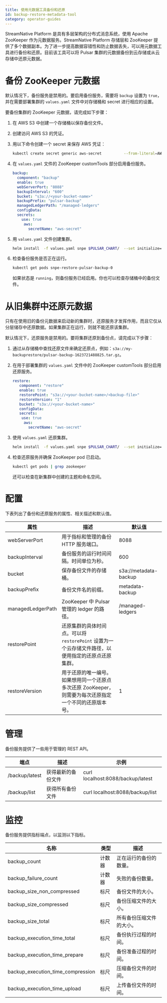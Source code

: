 ```yaml
---
title: 使用元数据工具备份和还原
id: backup-restore-metadata-tool
category: operator-guides
---
```


StreamNative Platform 是具有多层架构的分布式消息系统，使用 Apache ZooKeeper 作为元数据服务。StreamNative Platform 存储层和 ZooKeeper 提供了多个数据副本。为了进一步提高数据容错性和防止数据丢失，可以用元数据工具进行备份和还原。目前该工具可以将 Pulsar 集群的元数据备份到云存储或从云存储中还原元数据。

# 备份 ZooKeeper 元数据

默认情况下，备份服务是禁用的。要启用备份服务，需要将 `backup` 设置为 `true`，并在需要部署集群的 `values.yaml` 文件中对存储桶和 secret 进行相应的设置。

要备份集群的 ZooKeeper 元数据，请完成如下步骤：

1. 在 AWS S3 中创建一个存储桶以保存备份文件。
2. 创建访问 AWS S3 的凭证。
3. 用以下命令创建一个 secret 来保存 AWS 凭证：

	```bash
	kubectl create secret generic aws-secret          --from-literal=AWS_ACCESS_KEY_ID=<YOUR_ACCESS_KEY_ID>    --from-literal=AWS_SECRET_ACCESS_KEY=<YOUR_AWS_SECRET_ACCESS_KEY>
	```

4. 在 `values.yaml` 文件的 ZooKeeper customTools 部分启用备份服务。

	```yaml
 	backup:
   	  component: "backup"
      enable: true
   	  webServerPort: "8088"
	  backupInterval: "600"
      bucket: "s3a://<your-bucket-name>"
      backupPrefix: "pulsar-backup"
      managedLedgerPath: "/managed-ledgers"
      configData:
      secrets:
       	use: true
         aws:
           secretName: "aws-secret"
	```

5. 用 `values.yaml` 文件创建集群。

	```bash
	helm install  -f values.yaml snpe $PULSAR_CHART/  --set initialize=true --set namespace=snpe
	```

6. 检查备份服务是否正在运行。 

	```bash
	kubectl get pods snpe-restore-pulsar-backup-0
	```

	如果状态是 `running`，则备份服务已经启用。你也可以检查存储桶中的备份文件。

# 从旧集群中还原元数据

只有在使用旧的备份元数据来启动新的集群时，还原服务才发挥作用，而且它仅从分层储存中还原数据。如果集群正在运行，则就不能还原该集群。

默认情况下，还原服务是禁用的。要将集群还原到备份点，请完成以下步骤：

1. 通过从存储桶中查找还原文件来确定还原点，例如：`s3a://my-backuprestore/pulsar-backup-1623721488825.tar.gz`。

2. 在用于部署集群的 `values.yaml` 文件中的 ZooKeeper customTools 部分启用还原服务。

	```yaml
 	restore:
  	   component: "restore"
  	   enable: true
  	   restorePoint: "s3a://<your-bucket-name>/<backup-file>"
   	   restoreVersion: "1"
   	   bucket: "s3a://<your-bucket-name>"
       configData:
       secrets:
       	use: true
         aws:
           secretName: "aws-secret"
	```

3. 使用  `values.yaml`  还原集群。

	```bash
	helm install  -f values.yaml snpe $PULSAR_CHART/  --set initialize=true --set namespace=snpe
	```

4. 检查还原服务并确保 ZooKeeper pod 已启动。

	```bash
	kubectl get pods | grep zookeeper
	```
	还可以检查在新集群中创建的主题和命名空间。

# 配置

下表列出了备份和还原服务的属性、相关描述和默认值。

| 属性 | 描述 | 默认值|
| -------- | ----------- | ------------- |
| webServerPort | 用于指标和管理的备份 HTTP 服务端口。| 8088 |
| backupInterval | 备份服务的运行时间间隔。时间单位为秒。| 600 |
| bucket | 保存备份文件的存储桶。| s3a://metadata-backup |
| backupPrefix | 备份文件名的前缀。| metadata-backup |
| managedLedgerPath | ZooKeeper 中 Pulsar 管理的 ledger 的路径。| /managed-ledgers |
| restorePoint | 还原集群的具体时间点。可以将 `restorePoint` 设置为一个云存储文件路径，以便用指定的还原点还原集群。| |
| restoreVersion | 用于还原的唯一编号。如果想用同一个还原点多次还原 ZooKeeper，则需要为每次还原指定一个不同的还原版本号。| 1 |

# 管理

备份服务提供了一些用于管理的 REST API。

| 端点 | 描述 | 示例 |
| -------- | ----------- | ------- |
| /backup/latest | 获得最新的备份文件 | curl localhost:8088/backup/latest |
| /backup/list | 获得所有备份文件 | curl localhost:8088/backup/list |

# 监控

备份服务提供指标端点，以监测以下指标。 

| 名称 | 类型 | 描述 |
| ---- | ---- | ----------- |
| backup_count | 计数器 | 正在运行的备份的数量。   |
| backup_failure_count | 计数器 | 失败的备份数量。|
| backup_size_non_compressed | 标尺 | 备份文件的大小。|
| backup_size_compressed | 标尺 | 备份压缩文件的大小。|
| backup_size_total | 标尺 | 所有备份压缩文件的大小。|
| backup_execution_time_total | 标尺 | 备份执行过程的时间。|
| backup_execution_time_prepare | 标尺 | 备份准备过程的时间。|
| backup_execution_time_compression | 标尺 | 压缩备份文件的时间。|
| backup_execution_time_upload | 标尺 | 上传备份文件的时间。|
